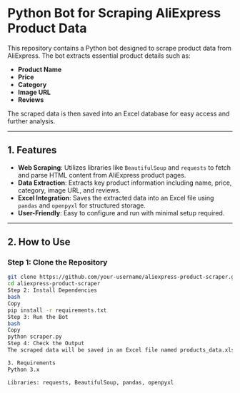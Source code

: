 # Python Bot for Scraping AliExpress Product Data

This repository contains a Python bot designed to scrape product data from AliExpress. The bot extracts essential product details such as:

- **Product Name**
- **Price**
- **Category**
- **Image URL**
- **Reviews**

The scraped data is then saved into an Excel database for easy access and further analysis.

---

## 1. Features

- **Web Scraping**: Utilizes libraries like `BeautifulSoup` and `requests` to fetch and parse HTML content from AliExpress product pages.
- **Data Extraction**: Extracts key product information including name, price, category, image URL, and reviews.
- **Excel Integration**: Saves the extracted data into an Excel file using `pandas` and `openpyxl` for structured storage.
- **User-Friendly**: Easy to configure and run with minimal setup required.

---

## 2. How to Use

### Step 1: Clone the Repository
```bash
git clone https://github.com/your-username/aliexpress-product-scraper.git
cd aliexpress-product-scraper
Step 2: Install Dependencies
bash
Copy
pip install -r requirements.txt
Step 3: Run the Bot
bash
Copy
python scraper.py
Step 4: Check the Output
The scraped data will be saved in an Excel file named products_data.xlsx in the root directory.

3. Requirements
Python 3.x

Libraries: requests, BeautifulSoup, pandas, openpyxl
